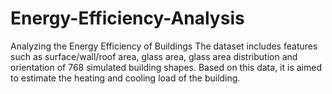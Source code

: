 # Energy-Efficiency-Analysis
Analyzing the Energy Efficiency of Buildings The dataset includes features such as surface/wall/roof area, glass area, glass area distribution and  orientation of 768 simulated building shapes. Based on this data, it is aimed to estimate the heating and  cooling load of the building. 
